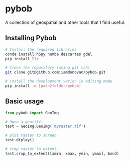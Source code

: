 # pybob
A collection of geospatial and other tools that I find useful.

## Installing Pybob

```sh
# Install the required libraries
conda install h5py numba descartes gdal
pip install llc

# Clone the repository (using git ssh)
git clone git@github.com:iamdonovan/pybob.git

# install the development verion in editing mode
pip install -e [path2folder/pybob]
```

## Basic usage

```python
from pybob import GeoImg

# Open a geotiff:
test = GeoImg.GeoImg('myraster.tif')

# plot raster to screen
test.diplay()

# crop raster to extent
test.crop_to_extent([xmin, xmax, ymin, ymax], band)

```
